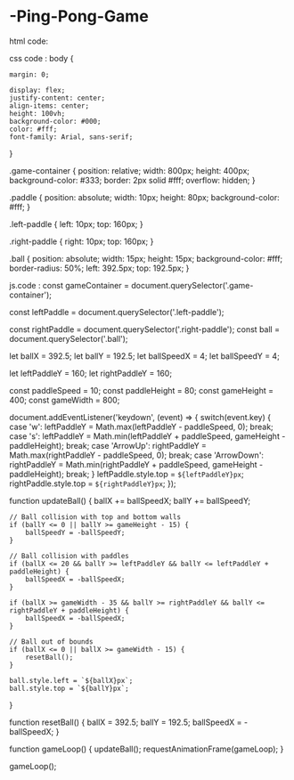 # -Ping-Pong-Game
html code:
<!DOCTYPE html>

<html lang="en">

<head>
    <meta charset="UTF-8">
    <meta name="viewport" content="width=device-width, initial-scale=1.0">
    <title>Ping Pong Game</title>
    <link rel="stylesheet" href="styles.css">
</head>
<body>
    <div class="game-container">
        <div class="paddle left-paddle"></div>
        <div class="paddle right-paddle"></div>
        <div class="ball"></div>
    </div>
    <script src="script.js"></script>
</body>
</html>

css code :
body {

    margin: 0;

    display: flex;
    justify-content: center;
    align-items: center;
    height: 100vh;
    background-color: #000;
    color: #fff;
    font-family: Arial, sans-serif;
}

.game-container {
    position: relative;
    width: 800px;
    height: 400px;
    background-color: #333;
    border: 2px solid #fff;
    overflow: hidden;
}

.paddle {
    position: absolute;
    width: 10px;
    height: 80px;
    background-color: #fff;
}

.left-paddle {
    left: 10px;
    top: 160px;
}

.right-paddle {
    right: 10px;
    top: 160px;
}

.ball {
    position: absolute;
    width: 15px;
    height: 15px;
    background-color: #fff;
    border-radius: 50%;
    left: 392.5px;
    top: 192.5px;
}
 
js.code :
const gameContainer = document.querySelector('.game-container');

const leftPaddle = document.querySelector('.left-paddle');

const rightPaddle = document.querySelector('.right-paddle');
const ball = document.querySelector('.ball');

let ballX = 392.5;
let ballY = 192.5;
let ballSpeedX = 4;
let ballSpeedY = 4;

let leftPaddleY = 160;
let rightPaddleY = 160;

const paddleSpeed = 10;
const paddleHeight = 80;
const gameHeight = 400;
const gameWidth = 800;

document.addEventListener('keydown', (event) => {
    switch(event.key) {
        case 'w':
            leftPaddleY = Math.max(leftPaddleY - paddleSpeed, 0);
            break;
        case 's':
            leftPaddleY = Math.min(leftPaddleY + paddleSpeed, gameHeight - paddleHeight);
            break;
        case 'ArrowUp':
            rightPaddleY = Math.max(rightPaddleY - paddleSpeed, 0);
            break;
        case 'ArrowDown':
            rightPaddleY = Math.min(rightPaddleY + paddleSpeed, gameHeight - paddleHeight);
            break;
    }
    leftPaddle.style.top = `${leftPaddleY}px`;
    rightPaddle.style.top = `${rightPaddleY}px`;
});

function updateBall() {
    ballX += ballSpeedX;
    ballY += ballSpeedY;

    // Ball collision with top and bottom walls
    if (ballY <= 0 || ballY >= gameHeight - 15) {
        ballSpeedY = -ballSpeedY;
    }

    // Ball collision with paddles
    if (ballX <= 20 && ballY >= leftPaddleY && ballY <= leftPaddleY + paddleHeight) {
        ballSpeedX = -ballSpeedX;
    }

    if (ballX >= gameWidth - 35 && ballY >= rightPaddleY && ballY <= rightPaddleY + paddleHeight) {
        ballSpeedX = -ballSpeedX;
    }

    // Ball out of bounds
    if (ballX <= 0 || ballX >= gameWidth - 15) {
        resetBall();
    }

    ball.style.left = `${ballX}px`;
    ball.style.top = `${ballY}px`;
}

function resetBall() {
    ballX = 392.5;
    ballY = 192.5;
    ballSpeedX = -ballSpeedX;
}

function gameLoop() {
    updateBall();
    requestAnimationFrame(gameLoop);
}

gameLoop();
